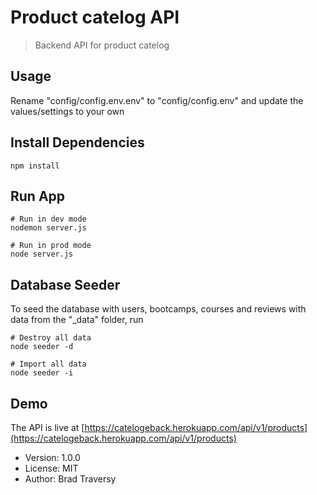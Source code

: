 # Product catelog API

> Backend API for product catelog

## Usage

Rename "config/config.env.env" to "config/config.env" and update the values/settings to your own

## Install Dependencies

```
npm install
```

## Run App

```
# Run in dev mode
nodemon server.js

# Run in prod mode
node server.js
```

## Database Seeder

To seed the database with users, bootcamps, courses and reviews with data from the "\_data" folder, run

```
# Destroy all data
node seeder -d

# Import all data
node seeder -i
```

## Demo

The API is live at [https://catelogeback.herokuapp.com/api/v1/products](https://catelogeback.herokuapp.com/api/v1/products)

- Version: 1.0.0
- License: MIT
- Author: Brad Traversy